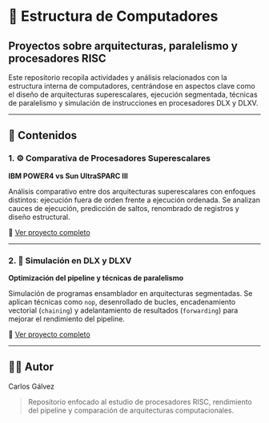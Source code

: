 # 🧠 Estructura de Computadores  
## Proyectos sobre arquitecturas, paralelismo y procesadores RISC

Este repositorio recopila actividades y análisis relacionados con la estructura interna de computadores, centrándose en aspectos clave como el diseño de arquitecturas superescalares, ejecución segmentada, técnicas de paralelismo y simulación de instrucciones en procesadores DLX y DLXV.

---

## 📁 Contenidos

### 1. ⚙️ Comparativa de Procesadores Superescalares  
**IBM POWER4 vs Sun UltraSPARC III**

Análisis comparativo entre dos arquitecturas superescalares con enfoques distintos: ejecución fuera de orden frente a ejecución ordenada. Se analizan cauces de ejecución, predicción de saltos, renombrado de registros y diseño estructural.

🔗 [Ver proyecto completo](https://github.com/panzzett/Estructura_Computadores/blob/main/2_README.md)

---

### 2. 🧪 Simulación en DLX y DLXV  
**Optimización del pipeline y técnicas de paralelismo**

Simulación de programas ensamblador en arquitecturas segmentadas. Se aplican técnicas como `nop`, desenrollado de bucles, encadenamiento vectorial (`chaining`) y adelantamiento de resultados (`forwarding`) para mejorar el rendimiento del pipeline.

🔗 [Ver proyecto completo](https://github.com/panzzett/Estructura_Computadores/blob/main/3_README.md)

---

## 🧑‍💻 Autor  
Carlos Gálvez  
> Repositorio enfocado al estudio de procesadores RISC, rendimiento del pipeline y comparación de arquitecturas computacionales.

